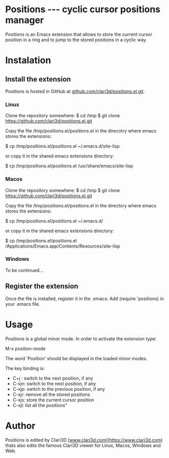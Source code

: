 # Positions --- cyclic cursor positions manager

Positions is an Emacs extension that allows to store the current cursor position
in a ring and to jump to the stored positions in a cyclic way.

# Instalation

## Install the extension

Positions is hosted in GitHub at
[github.com/clari3d/positions.el.git](https://github.com/clari3d/positions.el.git).

### Linux

Clone the repository somewhere:
$ cd /tmp
$ git clone https://github.com/clari3d/positions.el.git

Copy the file /tmp/positions.el/positions.el in the direcotry where emacs stores
the extensions:

$ cp /tmp/positions.el/positions.el ~/.emacs.d/site-lisp

or copy it in the shared emacs extensions directory:

$ cp /tmp/positions.el/positions.el /usr/share/emacs/site-lisp


### Macos

Clone the repository somewhere:
$ cd /tmp
$ git clone https://github.com/clari3d/positions.el.git

Copy the file /tmp/positions.el/positions.el in the directory where emacs stores
the extensions:

$ cp /tmp/positions.el/positions.el ~/.emacs.d/

or copy it in the shared emacs extensions directory:

$ cp /tmp/positions.el/positions.el /Applications/Emacs.app/Contents/Resources/site-lisp


### Windows

To be continued...


## Register the extension

Once the file is installed, register it in the .emacs: Add (require 'positions)
in your .emacs file.

# Usage

Positions is a global minor mode. In order to activate the extension type:

M-x position-mode

The word 'Position' should be displayed in the loaded minor modes.

The key binding is:
- C+j  : switch to the next position, if any
- C-xjn: switch to the next position, if any
- C-xjp: switch to the previous position, if any
- C-xjr: remove all the stored positions
- C-xjs: store the current cursor position
- C-xjl: list all the positions"


# Author

Positions is edited by Clari3D [www.clari3d.com](https://www.clari3d.com) thats
also edits the famous Clari3D viewer for Linux, Macos, Windows and Web.
